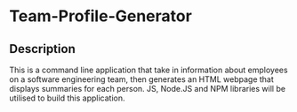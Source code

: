 # Team-Profile-Generator

## Description 
This is a command line application that take in information about employees on a software engineering team, then generates an HTML webpage that displays summaries for each person. JS, Node.JS and NPM libraries will be utilised to build this application.



